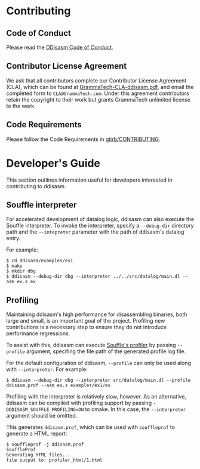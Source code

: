 # Contributing

## Code of Conduct

Please read the [DDisasm Code of Conduct](CODE_OF_CONDUCT.md).

## Contributor License Agreement

We ask that all contributors complete our Contributor License
Agreement (CLA), which can be found at
[GrammaTech-CLA-ddisasm.pdf](./GrammaTech-CLA-ddisasm.pdf),
and email the completed form to `CLA@GrammaTech.com`.  Under this
agreement contributors retain the copyright to their work but grants
GrammaTech unlimited license to the work.

## Code Requirements

Please follow the Code Requirements in
[gtirb/CONTRIBUTING](https://github.com/GrammaTech/gtirb/blob/master/CONTRIBUTING.md#code-requirements).

# Developer's Guide

This section outlines information useful for developers interested in
contributing to ddisasm.

## Souffle interpreter

For accelerated development of datalog logic, ddisasm can also execute the
Souffle interpreter. To invoke the interpreter, specify a `--debug-dir`
directory path and the `--intepreter` parameter with the path of ddisasm's
datalog entry.

For example:
```
$ cd ddisasm/examples/ex1
$ make
$ mkdir dbg
$ ddisasm --debug-dir dbg --interpreter ../../src/datalog/main.dl --asm ex.s ex
```

## Profiling

Maintaining ddisasm's high performance for disassembling binaries, both large
and small, is an important goal of the project. Profiling new contributions is
a necessary step to ensure they do not introduce performance regressions.

To assist with this, ddisasm can execute
[Souffle's profiler](https://souffle-lang.github.io/profiler) by passing
`--profile` argument, specifing the file path of the generated profile
log file.

For the default configuration of ddisasm, `--profile` can only be used
along with `--interpreter`. For example:

```
$ ddisasm --debug-dir dbg --interpreter src/datalog/main.dl --profile ddisasm.prof --asm ex.s examples/ex1/ex
```

Profiling with the interpreter is relatively slow, however. As an
alternative, ddisasm can be compiled with profiling support by passing
`-DDDISASM_SOUFFLE_PROFILING=ON` to cmake. In this case, the
`--interpreter` argument should be omitted.

This generates `ddisasm.prof`, which can be used with `souffleprof` to generate a HTML report:

```
$ souffleprof -j ddisasm.prof
SouffleProf
Generating HTML files...
file output to: profiler_html/1.html
```
